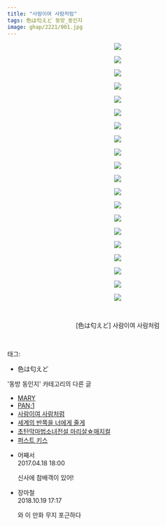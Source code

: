 ```yaml
---
title: "사람이여 사람처럼"
tags: 色は匂えど 동방_동인지
image: ghap/2221/001.jpg
---
```

<div class="article">
<p style="text-align: center; clear: none; float: none;"><img src="{{ site.nasurl }}/ghap/2221/001.jpg"/></p>
<p style="text-align: center; clear: none; float: none;"><img src="{{ site.nasurl }}/ghap/2221/002.jpg"/></p>
<p style="text-align: center; clear: none; float: none;"><img src="{{ site.nasurl }}/ghap/2221/003.jpg"/></p>
<p style="text-align: center; clear: none; float: none;"><img src="{{ site.nasurl }}/ghap/2221/004.jpg"/></p>
<p style="text-align: center; clear: none; float: none;"><img src="{{ site.nasurl }}/ghap/2221/005.jpg"/></p>
<p style="text-align: center; clear: none; float: none;"><img src="{{ site.nasurl }}/ghap/2221/006.jpg"/></p>
<p style="text-align: center; clear: none; float: none;"><img src="{{ site.nasurl }}/ghap/2221/007.jpg"/></p>
<p style="text-align: center; clear: none; float: none;"><img src="{{ site.nasurl }}/ghap/2221/008.jpg"/></p>
<p style="text-align: center; clear: none; float: none;"><img src="{{ site.nasurl }}/ghap/2221/009.jpg"/></p>
<p style="text-align: center; clear: none; float: none;"><img src="{{ site.nasurl }}/ghap/2221/010.jpg"/></p>
<p style="text-align: center; clear: none; float: none;"><img src="{{ site.nasurl }}/ghap/2221/011.jpg"/></p>
<p style="text-align: center; clear: none; float: none;"><img src="{{ site.nasurl }}/ghap/2221/012.jpg"/></p>
<p style="text-align: center; clear: none; float: none;"><img src="{{ site.nasurl }}/ghap/2221/013.jpg"/></p>
<p style="text-align: center; clear: none; float: none;"><img src="{{ site.nasurl }}/ghap/2221/014.jpg"/></p>
<p style="text-align: center; clear: none; float: none;"><img src="{{ site.nasurl }}/ghap/2221/015.jpg"/></p>
<p style="text-align: center; clear: none; float: none;"><img src="{{ site.nasurl }}/ghap/2221/016.jpg"/></p>
<p style="text-align: center; clear: none; float: none;"><img src="{{ site.nasurl }}/ghap/2221/017.jpg"/></p>
<p style="text-align: center; clear: none; float: none;"><img src="{{ site.nasurl }}/ghap/2221/018.jpg"/></p>
<p style="text-align: center; clear: none; float: none;"><img src="{{ site.nasurl }}/ghap/2221/019.jpg"/></p>
<p style="text-align: center; clear: none; float: none;"><img src="{{ site.nasurl }}/ghap/2221/020.jpg"/></p>
<p style="text-align: center; clear: none; float: none;"><br/></p>
<p style="text-align: center; clear: none; float: none;">[色は匂えど] 사람이여 사람처럼</p>
<p><br/></p>
</div><div class="tagTrail">
<p>태그: </p>
<ul>
<li>色は匂えど</li>
</ul>
</div><div class="another">
<p>'동방 동인지' 카테고리의 다른 글</p>
<ul>
<li><a href="/2016-09-19-ghap_2224">MARY</a></li>
<li><a href="/2016-09-18-ghap_2222">PAN;1</a></li>
<li><a href="/2016-09-18-ghap_2221">사람이여 사람처럼</a></li>
<li><a href="/2016-09-18-ghap_2220">세계의 반쪽을 너에게 줄게</a></li>
<li><a href="/2016-09-18-ghap_2219">초탄막마법소녀전설 마리살☆매지컬</a></li>
<li><a href="/2016-09-18-ghap_2218">퍼스트 키스</a></li>
</ul>
</div><div class="cb_module cb_fluid">
<div class="cb_wrt cb_profile">
<div class="comment">
<ul>
<li class="cb_thumb_off" id="comment14968407">
<div class="cb_comment_area">
<div class="cb_info_area">
<div class="cb_section">
<span class="cb_nick_name">어째서</span>
</div>
<div class="cb_section">
<span class="cb_date">2017.04.18 18:00 </span>
</div>
</div>
<div class="cb_dsc_comment">
<p class="cb_dsc">
											신사에 참배객이 있어!
										</p>
</div>
</div></li>
<li class="cb_thumb_off" id="comment15358370">
<div class="cb_comment_area">
<div class="cb_info_area">
<div class="cb_section">
<span class="cb_nick_name">장마철</span>
</div>
<div class="cb_section">
<span class="cb_date">2018.10.19 17:17 </span>
</div>
</div>
<div class="cb_dsc_comment">
<p class="cb_dsc">
											와 이 만화 무지 포근하다
										</p>
</div>
</div></li>
</ul>
</div>
</div><!-- commentList close -->
</div>